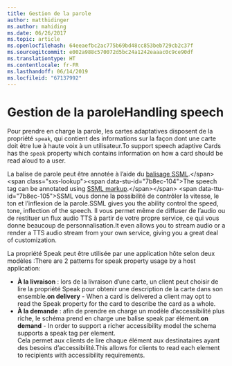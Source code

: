 ```yaml
---
title: Gestion de la parole
author: matthidinger
ms.author: mahiding
ms.date: 06/26/2017
ms.topic: article
ms.openlocfilehash: 64eeaefbc2ac775b69bd48cc853beb729cb2c37f
ms.sourcegitcommit: e002a988c570072d5bc24a1242eaaac0c9ce90df
ms.translationtype: HT
ms.contentlocale: fr-FR
ms.lasthandoff: 06/14/2019
ms.locfileid: "67137992"
---
```

# <a name="handling-speech"></a><span data-ttu-id="7b8ec-102">Gestion de la parole</span><span class="sxs-lookup"><span data-stu-id="7b8ec-102">Handling speech</span></span>

<span data-ttu-id="7b8ec-103">Pour prendre en charge la parole, les cartes adaptatives disposent de la propriété `speak`, qui contient des informations sur la façon dont une carte doit être lue à haute voix à un utilisateur.</span><span class="sxs-lookup"><span data-stu-id="7b8ec-103">To support speech adaptive Cards has the `speak` property which contains information on how a card should be read aloud to a user.</span></span>

<span data-ttu-id="7b8ec-104">La balise de parole peut être annotée à l’aide du [balisage SSML](https://msdn.microsoft.com/en-us/library/office/hh361578(v=office.14).aspx).</span><span class="sxs-lookup"><span data-stu-id="7b8ec-104">The speech tag can be annotated using  [SSML markup](https://msdn.microsoft.com/en-us/library/office/hh361578(v=office.14).aspx).</span></span> <span data-ttu-id="7b8ec-105">SSML vous donne la possibilité de contrôler la vitesse, le ton et l’inflexion de la parole.</span><span class="sxs-lookup"><span data-stu-id="7b8ec-105">SSML gives you the ability control the speed, tone, inflection of the speech.</span></span>  <span data-ttu-id="7b8ec-106">Il vous permet même de diffuser de l’audio ou de restituer un flux audio TTS à partir de votre propre service, ce qui vous donne beaucoup de personnalisation.</span><span class="sxs-lookup"><span data-stu-id="7b8ec-106">It even allows you to stream audio or a render a TTS audio stream from your own service, giving you a great deal of customization.</span></span>

<span data-ttu-id="7b8ec-107">La propriété Speak peut être utilisée par une application hôte selon deux modèles :</span><span class="sxs-lookup"><span data-stu-id="7b8ec-107">There are 2 patterns for speak property usage by a host application:</span></span>
* <span data-ttu-id="7b8ec-108">**À la livraison** : lors de la livraison d’une carte, un client peut choisir de lire la propriété Speak pour obtenir une description de la carte dans son ensemble.</span><span class="sxs-lookup"><span data-stu-id="7b8ec-108">**on delivery** - When a card is delivered a client may opt to read the Speak property for the card to describe the card as a whole.</span></span>
* <span data-ttu-id="7b8ec-109">**À la demande** : afin de prendre en charge un modèle d’accessibilité plus riche, le schéma prend en charge une balise speak par élément.</span><span class="sxs-lookup"><span data-stu-id="7b8ec-109">**on demand** - In order to support a richer accessibility model the schema supports a speak tag per element.</span></span>  
<span data-ttu-id="7b8ec-110">Cela permet aux clients de lire chaque élément aux destinataires ayant des besoins d’accessibilité.</span><span class="sxs-lookup"><span data-stu-id="7b8ec-110">This allows for clients to read each element to recipients with accessibility requirements.</span></span>

